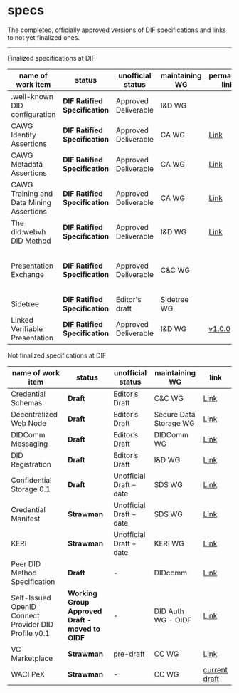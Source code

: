 # specs
The completed, officially approved versions of DIF specifications and links to not yet finalized ones. 


---
Finalized specifications at DIF

| name of work item  | status  | unofficial status  | maintaining WG  | permanent link | link  
|---|---|---|-----| ---| ---|
| .well-known DID configuration  | __DIF Ratified Specification__ | Approved Deliverable  | I&D WG  | | [Link](https://identity.foundation/specs/did-configuration/) |
| CAWG Identity Assertions  | __DIF Ratified Specification__ | Approved Deliverable  | CA WG  | [Link](https://cawg.io/identity/1.1/)  | [Link](https://cawg.io/identity/1.1/) |
| CAWG Metadata Assertions  | __DIF Ratified Specification__ | Approved Deliverable  | CA WG  | [Link](https://cawg.io/metadata/1.1/) | [Link](https://cawg.io/metadata/1.1/) |
| CAWG Training and Data Mining Assertions  | __DIF Ratified Specification__ | Approved Deliverable  | CA WG  | [Link](https://cawg.io/training-and-data-mining/1.1/)   | [Link](https://cawg.io/training-and-data-mining/1.1/) |
| The did:webvh DID Method  | __DIF Ratified Specification__ | Approved Deliverable  | I&D WG  | [Link](https://identity.foundation/didwebvh/v1.0/) | [Link](https://identity.foundation/didwebvh/v1.0/) |
| Presentation Exchange | __DIF Ratified Specification__ |  Approved Deliverable | C&C WG | | [v1](https://identity.foundation/presentation-exchange/spec/v1.0.0/) / [v2.1.1](https://identity.foundation/presentation-exchange/spec/v2.1.1/) / [current draft](https://github.com/decentralized-identity/presentation-exchange) |
| Sidetree    | __DIF Ratified Specification__   | Editor's draft   | Sidetree WG | | [Link](https://identity.foundation/sidetree/spec/) |
| Linked Verifiable Presentation  | __DIF Ratified Specification__ | Approved Deliverable | I&D WG  | [v1.0.0](https://identity.foundation/linked-vp/spec/v1.0.0/) | [current draft](https://identity.foundation/linked-vp)|




Not finalized specifications at DIF


| name of work item  | status  | unofficial status  | maintaining WG  | link |
|---|---|---|-----| ---| 
| Credential Schemas  | __Draft__  | Editor’s Draft   | C&C WG | [Link](https://identity.foundation/credential-schemas/) |
| Decentralized Web Node  | __Draft__  | Editor’s Draft   | Secure Data Storage WG | [Link](https://identity.foundation/decentralized-web-node/spec/) |
| DIDComm Messaging  | __Draft__  | Editor’s Draft   | DIDComm WG | [Link](https://identity.foundation/didcomm-messaging/spec/) |
| DID Registration  | __Draft__  | Editor’s Draft   | I&D WG | [Link](https://identity.foundation/did-registration/) |
| Confidential Storage 0.1 | __Draft__ |  Unofficial Draft + date |SDS WG | [Link](https://identity.foundation/confidential-storage/) |
| Credential Manifest | __Strawman__ |  Unofficial Draft + date | SDS WG | [Link](https://github.com/decentralized-identity/credential-manifest/) |
| KERI | __Strawman__ |  Unofficial Draft + date | KERI WG | [Link](https://github.com/decentralized-identity/keri) |
| Peer DID Method Specification  | __Draft__ | -  | DIDcomm  | [Link](https://identity.foundation/peer-did-method-spec/) |
| Self-Issued OpenID Connect Provider DID Profile v0.1  | __Working Group Approved Draft - moved to OIDF__  |  -  | DID Auth WG - OIDF  | [Link](https://identity.foundation/did-siop/) |
| VC Marketplace | __Strawman__ |  pre-draft | CC WG | [Link](https://identity.foundation/vc-marketplace/) |
| WACI PeX | __Strawman__ | - | CC WG | [current draft](https://identity.foundation/waci-presentation-exchange/) |


